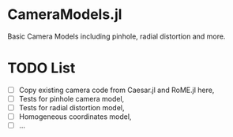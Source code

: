 # CameraModels.jl
Basic Camera Models including pinhole, radial distortion and more.

# TODO List

- [ ] Copy existing camera code from Caesar.jl and RoME.jl here,
- [ ] Tests for pinhole camera model,
- [ ] Tests for radial distortion model,
- [ ] Homogeneous coordinates model,
- [ ] ...
